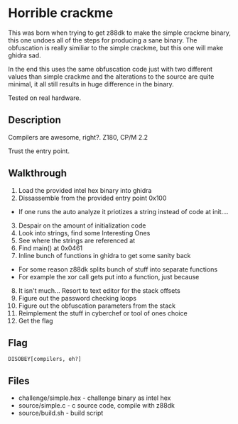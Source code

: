 # Horrible crackme

This was born when trying to get z88dk to make the simple crackme binary, this one undoes all of the steps for producing a sane binary. The obfuscation is really similiar to the simple crackme, but this one will make ghidra sad.

In the end this uses the same obfuscation code just with two different values than simple crackme and the alterations to the source are quite minimal, it all still results in huge difference in the binary.

Tested on real hardware.

## Description

Compilers are awesome, right?. Z180, CP/M 2.2

Trust the entry point.

## Walkthrough

1. Load the provided intel hex binary into ghidra
2. Dissassemble from the provided entry point 0x100
  * If one runs the auto analyze it priotizes a string instead of code at init....
3. Despair on the amount of initialization code
4. Look into strings, find some Interesting Ones
5. See where the strings are referenced at
6. Find main() at 0x0461
7. Inline bunch of functions in ghidra to get some sanity back
  * For some reason z88dk splits bunch of stuff into separate functions
  * For example the xor call gets put into a function, just because
8. It isn't much... Resort to text editor for the stack offsets
9. Figure out the password checking loops
10. Figure out the obfuscation parameters from the stack
11. Reimplement the stuff in cyberchef or tool of ones choice
12. Get the flag

## Flag

`DISOBEY[compilers, eh?]`

## Files

* challenge/simple.hex - challenge binary as intel hex
* source/simple.c - c source code, compile with z88dk
* source/build.sh - build script

